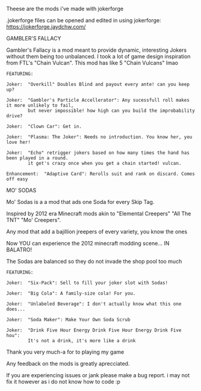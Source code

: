 Theese are the mods i've made with jokerforge

.jokerforge files can be opened and edited in using jokerforge: https://jokerforge.jaydchw.com/



GAMBLER'S FALLACY

Gambler's Fallacy is a mod meant to provide dynamic, interesting Jokers without them being too unbalanced. I took a lot of game design inspiration from FTL's "Chain Vulcan". This mod has like 5 "Chain Vulcans" lmao



    FEATURING:

    Joker:  "Overkill" Doubles Blind and payout every ante! can you keep up?

    Joker:  "Gambler's Particle Accellerator": Any sucessfull roll makes it more unlikely to fail,
            but never impossible! how high can you build the improbability drive?

    Joker:  "Clown Car": Get in.

    Joker:  "Plasma: The Joker": Needs no introduction. You know her, you love her!

    Joker:  "Echo" retrigger jokers based on how many times the hand has been played in a round.
            it get's crazy once when you get a chain started! vulcan.

    Enhancement:  "Adaptive Card": Rerolls suit and rank on discard. Comes off easy



MO' SODAS

Mo' Sodas is a a mod that ads one Soda for every Skip Tag.

Inspired by 2012 era Minecraft mods akin to "Elemental Creepers" "All The TNT" "Mo' Creepers".

Any mod that add a bajillion jreepers of every variety, you know the ones

Now YOU can experience the 2012 minecraft modding scene... IN BALATRO!

The Sodas are balanced so they do not invade the shop pool too much



    FEATURING:

    Joker:  "Six-Pack": Sell to fill your joker slot with Sodas!

    Joker:  "Big Cola": A family-size cola! For you.

    Joker:  "Unlabeled Beverage": I don't actually know what this one does...

    Joker:  "Soda Maker": Make Your Own Soda Scrub

    Joker:  "Drink Five Hour Energy Drink Five Hour Energy Drink Five hou":
            It's not a drink, it's more like a drink

Thank you very much-a for to playing my game

Any feedback on the mods is greatly aprecciated.

If you are experiencing issues or jank please make a bug report. i may not fix it however as i do not know how to code :p 
